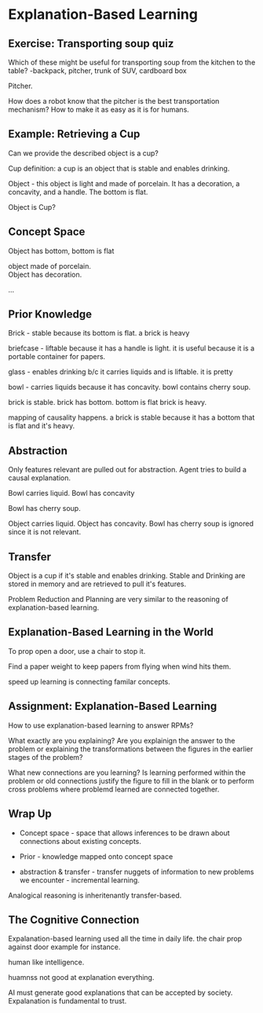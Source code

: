 # Explanation-Based Learning

## Exercise: Transporting soup quiz

Which of these might be useful for transporting soup from the kitchen to the table?
-backpack, pitcher, trunk of SUV, cardboard box

Pitcher.

How does a robot know that the pitcher is the best transportation mechanism?  How to make it as easy as it is for humans.

## Example: Retrieving a Cup

Can we provide the described object is a cup?

Cup definition: a cup is an object that is stable and enables drinking.

Object - this object is light and made of porcelain.  It has a decoration, a concavity, and a handle.  The bottom is flat.

Object is Cup?



## Concept Space

Object has bottom, bottom is flat

object made of porcelain.  
Object has decoration.

...

## Prior Knowledge

Brick - stable because its bottom is flat.  a brick is heavy

briefcase - liftable because it has a handle is light.  it is useful because it is a portable container for papers.

glass - enables drinking b/c it carries liquids and is liftable.  it is pretty

bowl - carries liquids because it has concavity.  bowl contains cherry soup.


brick is stable.
brick has bottom.  bottom is flat
brick is heavy.

mapping of causality happens.  a brick is stable because it has a bottom that is flat and it's heavy.

## Abstraction

Only features relevant are pulled out for abstraction.  Agent tries to build a causal explanation.

Bowl carries liquid.  Bowl has concavity

Bowl has cherry soup.

Object carries liquid.  Object has concavity.  Bowl has cherry soup is ignored since it is not relevant.

## Transfer

Object is a cup if it's stable and enables drinking.  Stable and Drinking are stored in memory and are retrieved to pull it's features.  

Problem Reduction and Planning are very similar to the reasoning of explanation-based learning.

## Explanation-Based Learning in the World

To prop open a door, use a chair to stop it.

Find a paper weight to keep papers from flying when wind hits them.

speed up learning is connecting familar concepts.

## Assignment: Explanation-Based Learning

How to use explanation-based learning to answer RPMs?

What exactly are you explaining?  Are you explainign the answer to the problem or explaining the transformations between the figures in the earlier stages of the problem?

What new connections are you learning?  Is learning performed within the problem or old connections justify the figure to fill in the blank or to perform cross problems where problemd learned are connected together.

## Wrap Up

* Concept space - space that allows inferences to be drawn about connections about existing concepts.

* Prior - knowledge mapped onto concept space

* abstraction & transfer - transfer nuggets of information to new problems we encounter - incremental learning.

Analogical reasoning is inheritenantly transfer-based.

## The Cognitive Connection

Expalanation-based learning used all the time in daily life.  the chair prop against door example for instance.

human like intelligence.

huamnss not good at explanation everything.  

AI must generate good explanations that can be accepted by society.  Expalanation is fundamental to trust.

